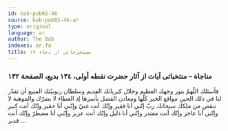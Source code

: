 ```yaml
---
id: bab-pub02-46
source: bab-pub02-46-ar
type: original
language: ar
author: The Bab
indexes: ar,fa
title: مستخرجاتى از دعاء ۱۷
---
```

### مناجاة – منتخباتى آيات از آثار حضرت نقطه أولى، ۱۳٤ بديع، الصفحة ۱۳۲

فأسئلك اللّهمّ بنور وجهك العظيم وجلال كبريائك القديم وسلطان ربوبيّتك المنيع أن تقدّر لنا في ذلك الحين مواقع الخير كلّها ومعادن الفضل بأسرها إذ العطاء لا يضرّك والموهبة لا تنقص من ملكك سبحانك ربّ إنّني أنا فقير وإنّك أنت غنيّ وإنّني أنا حقير وإنّك أنت كبير وإنّني أنا عاجز وإنّك أنت مقتدر وإنّني أنا ذليل وإنّك أنت عزيز وإنّني أنا مضطرّ وإنّك أنت قدير ...